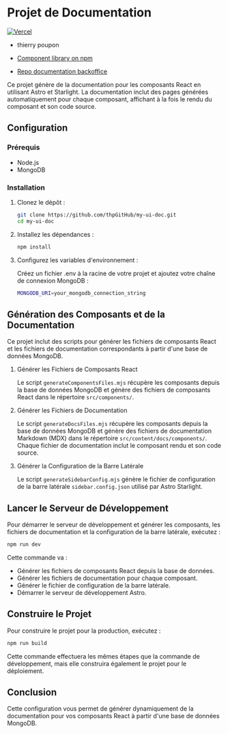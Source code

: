 # Projet de Documentation

[![Vercel](https://img.shields.io/badge/deployed%20on-Vercel-brightgreen)](https://my-ui-doc.vercel.app/)

- thierry poupon

- [Component library on npm ](https://www.npmjs.com/package/my-react-ui-components)

- [Repo documentation backoffice ](https://github.com/thpGitHub/my-ui)

Ce projet génère de la documentation pour les composants React en utilisant Astro et Starlight. La documentation inclut des pages générées automatiquement pour chaque composant, affichant à la fois le rendu du composant et son code source.

## Configuration

### Prérequis

- Node.js
- MongoDB

### Installation

1. Clonez le dépôt :

   ```bash
   git clone https://github.com/thpGitHub/my-ui-doc.git
   cd my-ui-doc 
   ```

2. Installez les dépendances :

   ```bash
   npm install
   ```

3. Configurez les variables d'environnement :

    Créez un fichier .env à la racine de votre projet et ajoutez votre chaîne de connexion MongoDB :

   ```bash
   MONGODB_URI=your_mongodb_connection_string
   ```

## Génération des Composants et de la Documentation

  Ce projet inclut des scripts pour générer les fichiers de composants React et les fichiers de documentation correspondants à partir d'une base de données MongoDB.

1. Générer les Fichiers de Composants React

    Le script `generateComponentsFiles.mjs` récupère les composants depuis la base     de données MongoDB et génère des fichiers de composants React dans le répertoire       `src/components/`.

2. Générer les Fichiers de Documentation

    Le script `generateDocsFiles.mjs` récupère les composants depuis la base de     données MongoDB et génère des fichiers de documentation Markdown (MDX) dans le  répertoire `src/content/docs/components/`. Chaque fichier de documentation   inclut le composant rendu et son code source.

3. Générer la Configuration de la Barre Latérale

    Le script `generateSidebarConfig.mjs` génère le fichier de configuration de la  barre latérale `sidebar.config.json` utilisé par Astro Starlight.

## Lancer le Serveur de Développement

Pour démarrer le serveur de développement et générer les composants, les fichiers de documentation et la configuration de la barre latérale, exécutez :

```bash
npm run dev
```

Cette commande va :

- Générer les fichiers de composants React depuis la base de données.
- Générer les fichiers de documentation pour chaque composant.
- Générer le fichier de configuration de la barre latérale.
- Démarrer le serveur de développement Astro.

## Construire le Projet

Pour construire le projet pour la production, exécutez :

```bash
npm run build
```

Cette commande effectuera les mêmes étapes que la commande de développement, mais elle construira également le projet pour le déploiement.

## Conclusion

Cette configuration vous permet de générer dynamiquement de la documentation pour vos composants React à partir d'une base de données MongoDB.
